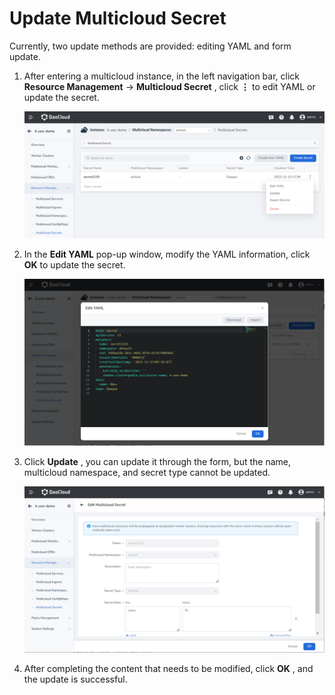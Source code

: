 # Update Multicloud Secret

Currently, two update methods are provided: editing YAML and form update.

1. After entering a multicloud instance, in the left navigation bar, click __Resource Management__ -> __Multicloud Secret__ , click __⋮__ to edit YAML or update the secret.

    ![Secret List](../images/update-secret01.png)

2. In the __Edit YAML__ pop-up window, modify the YAML information, click __OK__ to update the secret.

    ![Edit YAML](../images/update-secret02.png)

3. Click __Update__ , you can update it through the form, but the name, multicloud namespace, and secret type cannot be updated.

    ![Update](../images/update-secret03.png)

4. After completing the content that needs to be modified, click __OK__ , and the update is successful.
